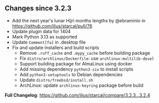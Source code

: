 ## Changes since 3.2.3

- Add the next year's lunar Hijri months lengths by @ebraminio in https://github.com/ilius/starcal/pull/76
- Update plugin data for 1404
- Mark Python 3.13 as supported
- Update `Comment[fa]` in .desktop file
- Fix and update installers and build scripts
  - Remove `.ruff_cache` and `.mypy_cache` before building package
  - Fix `distro/archlinux/Dockerfile`: use `archlinux:multilib-devel`
  - Support building package for AlmaLinux using docker
  - Add missing dependency `python3-six` to install scripts
  - Add `python3-setuptools` to Debian dependencies
  - Update `distro/freebsd/install.sh`
  - ArchLinux: update `archlinux-keyring` package before build

**Full Changelog**: https://github.com/ilius/starcal/compare/3.2.3...3.2.4
